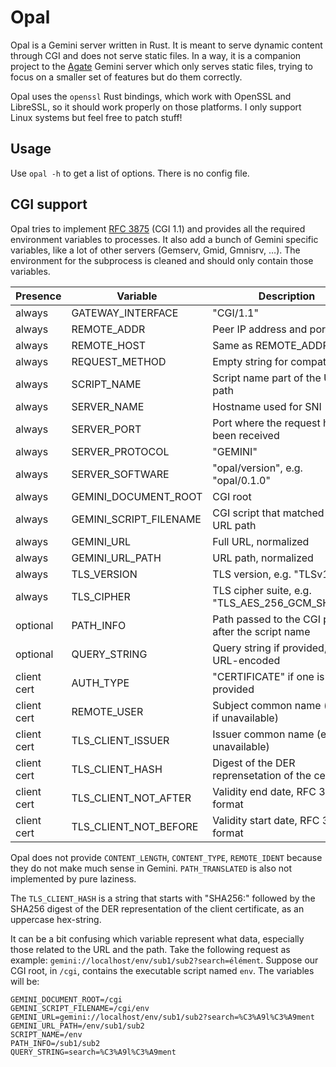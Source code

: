 Opal
====

Opal is a Gemini server written in Rust. It is meant to serve dynamic content
through CGI and does not serve static files. In a way, it is a companion project
to the [Agate][agate] Gemini server which only serves static files, trying to
focus on a smaller set of features but do them correctly.

[agate]: https://github.com/mbrubeck/agate/

Opal uses the `openssl` Rust bindings, which work with OpenSSL and LibreSSL, so
it should work properly on those platforms. I only support Linux systems but
feel free to patch stuff!



Usage
-----

Use `opal -h` to get a list of options. There is no config file.



CGI support
-----------

Opal tries to implement [RFC 3875][rfc3875] (CGI 1.1) and provides all the
required environment variables to processes. It also add a bunch of Gemini
specific variables, like a lot of other servers (Gemserv, Gmid, Gmnisrv, …). The
environment for the subprocess is cleaned and should only contain those
variables.

[rfc3875]: https://datatracker.ietf.org/doc/html/rfc3875

| Presence    | Variable               | Description                                          |
|-------------|------------------------|------------------------------------------------------|
| always      | GATEWAY_INTERFACE      | "CGI/1.1"                                            |
| always      | REMOTE_ADDR            | Peer IP address and port                             |
| always      | REMOTE_HOST            | Same as REMOTE_ADDR                                  |
| always      | REQUEST_METHOD         | Empty string for compatibility                       |
| always      | SCRIPT_NAME            | Script name part of the URL path                     |
| always      | SERVER_NAME            | Hostname used for SNI                                |
| always      | SERVER_PORT            | Port where the request has been received             |
| always      | SERVER_PROTOCOL        | "GEMINI"                                             |
| always      | SERVER_SOFTWARE        | "opal/version", e.g. "opal/0.1.0"                    |
| always      | GEMINI_DOCUMENT_ROOT   | CGI root                                             |
| always      | GEMINI_SCRIPT_FILENAME | CGI script that matched the URL path                 |
| always      | GEMINI_URL             | Full URL, normalized                                 |
| always      | GEMINI_URL_PATH        | URL path, normalized                                 |
| always      | TLS_VERSION            | TLS version, e.g. "TLSv1.3"                          |
| always      | TLS_CIPHER             | TLS cipher suite, e.g. "TLS_AES_256_GCM_SHA384"      |
| optional    | PATH_INFO              | Path passed to the CGI process after the script name |
| optional    | QUERY_STRING           | Query string if provided, still URL-encoded          |
| client cert | AUTH_TYPE              | "CERTIFICATE" if one is provided                     |
| client cert | REMOTE_USER            | Subject common name (empty if unavailable)           |
| client cert | TLS_CLIENT_ISSUER      | Issuer common name (empty if unavailable)            |
| client cert | TLS_CLIENT_HASH        | Digest of the DER reprensetation of the cert         |
| client cert | TLS_CLIENT_NOT_AFTER   | Validity end date, RFC 3339 format                   |
| client cert | TLS_CLIENT_NOT_BEFORE  | Validity start date, RFC 3339 format                 |

Opal does not provide `CONTENT_LENGTH`, `CONTENT_TYPE`, `REMOTE_IDENT` because
they do not make much sense in Gemini. `PATH_TRANSLATED` is also not implemented
by pure laziness.

The `TLS_CLIENT_HASH` is a string that starts with "SHA256:" followed by the
SHA256 digest of the DER representation of the client certificate, as an
uppercase hex-string.

It can be a bit confusing which variable represent what data, especially those
related to the URL and the path. Take the following request as example:
`gemini://localhost/env/sub1/sub2?search=élément`. Suppose our CGI root, in
`/cgi`, contains the executable script named `env`. The variables will be:

```
GEMINI_DOCUMENT_ROOT=/cgi
GEMINI_SCRIPT_FILENAME=/cgi/env
GEMINI_URL=gemini://localhost/env/sub1/sub2?search=%C3%A9l%C3%A9ment
GEMINI_URL_PATH=/env/sub1/sub2
SCRIPT_NAME=/env
PATH_INFO=/sub1/sub2
QUERY_STRING=search=%C3%A9l%C3%A9ment
```
